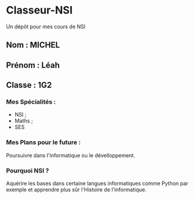 # Classeur-NSI
Un dépôt pour mes cours de NSI
## Nom : MICHEL
## Prénom : Léah
## Classe : 1G2

### Mes Spécialités :
- NSI ;
- Maths ;
- SES

### Mes Plans pour le future :
Poursuivre dans l'informatique ou le dévelloppement.

### Pourquoi NSI ?
Aquérire les bases dans certaine langues informatiques comme Python par exemple et apprendre plus sûr l'Histoire de l'informatique.
